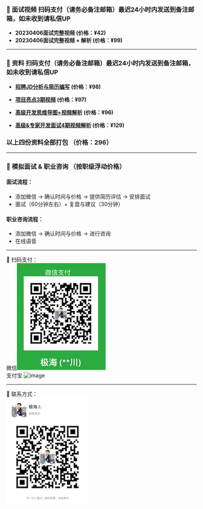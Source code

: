 ### ️🌟 面试视频 扫码支付（**请务必备注邮箱**）最迟24小时内发送到备注邮箱，如未收到请私信UP
+ **20230406面试完整视频 (价格：¥42)**  
+ **20230406面试完整视频 + 解析 (价格：¥99)**  

------
### ️🌟 资料 扫码支付（**请务必备注邮箱**）最迟24小时内发送到备注邮箱，如未收到请私信UP

+ **[招聘JD分析与简历编写](https://www.bilibili.com/video/BV1c3411Z7xB/?spm_id_from=333.999.0.0) (价格：¥98)**  

+ **[项目亮点3期视频](https://www.bilibili.com/video/BV1UY4y1u7MB/?spm_id_from=333.999.0.0) (价格：¥97)**  


+ **[高级开发思维导图+视频解析](https://www.bilibili.com/video/BV1rS4y1o7Ce/?spm_id_from=333.999.0.0) (价格：¥96)** 


+ **[高级&专家开发面试4期视频解析](https://www.bilibili.com/video/BV1m34y1x7jW/?spm_id_from=333.999.0.0) (价格：¥129)** 


### 以上四份资料全部打包 （价格：296）

------
###  🌟 模拟面试 & 职业咨询 （按职级浮动价格）
#### 面试流程：
- 添加微信 -> 确认时间与价格 -> 提供简历评估 -> 安排面试
- 面试（60分钟左右）+ 复盘与建议（30分钟）

#### 职业咨询流程：
- 添加微信 -> 确认时间与价格 -> 进行咨询
- 在线语音

------
🌟 扫码支付：<br>
微信![Pay](img/PaymentCode.jpeg)
<br>支付宝
<img width="220" alt="image" src="https://user-images.githubusercontent.com/98442707/201079853-2fa09c77-6a1a-4f7b-bbaa-6fa40c58c1f5.png">

------
🌟 联系方式： <br>
![weChat](img/weChat.jpeg)
